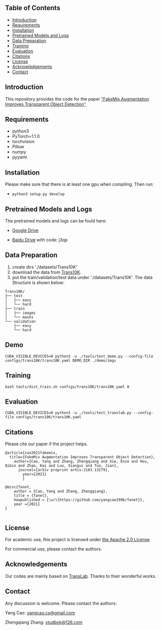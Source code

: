 ## Table of Contents
- [Introduction](#Introduction)
- [Requirements](#Requirements)
- [Installation](#Installation)
- [Pretrained Models and Logs](#Pretrained-Models-and-Logs)
- [Data Preparation](#Data-Preparation)
- [Training](#Training)
- [Evaluation](#Evaluation)
- [Citations](#Citations)
- [License](#License)
- [Acknowledgements](#Acknowledgements)
- [Contact](#Contact)

## Introduction
This repository provides the code for the paper ["FakeMix Augmentation Improves Transparent Object Detection"](https://arxiv.org/pdf/2103.13279.pdf).

## Requirements
- python3
- PyTorch=1.1.0
- torchvision
- Pillow
- numpy
- pyyaml

## Installation

Please make sure that there is at least one gpu when compiling. Then run:

- `python3 setup.py develop`

## Pretrained Models and Logs
The pretrained models and logs can be fould here:

- [Google Drive](https://drive.google.com/drive/folders/1XNdDKfC9oBEeoOOWL4xe7xFS-CLlFrNH?usp=sharing)

- [Baidu Drive](https://pan.baidu.com/s/1A-5ZWc8RiihYXuCFEdTHfQ) with code: j3qp

## Data Preparation
1. create dirs './datasets/Trans10K'
2. download the data from [Trans10K](https://xieenze.github.io/projects/TransLAB/TransLAB.html).
3. put the train/validation/test data under './datasets/Trans10K'.
The data Structure is shown below:

```
Trans10K/
├── test
│   ├── easy
│   └── hard
├── train
│   ├── images
│   └── masks
└── validation
    ├── easy
    └── hard
```

## Demo
```
CUDA_VISIBLE_DEVICES=0 python3 -u ./tools/test_demo.py --config-file configs/trans10K/trans10K.yaml DEMO_DIR ./demo/imgs
```

## Training
```
bash tools/dist_train.sh configs/trans10K/trans10K.yaml 8
```

## Evaluation
```
CUDA_VISIBLE_DEVICES=0 python3 -u ./tools/test_translab.py --config-file configs/trans10K/trans10K.yaml 
```

## Citations
Please cite our paper if the project helps.
```
@article{cao2021fakemix,
  title={FakeMix Augmentation Improves Transparent Object Detection},
    author={Cao, Yang and Zhang, Zhengqiang and Xie, Enze and Hou, Qibin and Zhao, Kai and Luo, Xiangui and Tuo, Jian},
      journal={arXiv preprint arXiv:2103.13279},
        year={2021}
        }

@misc{fanet,
    author = {Cao, Yang and Zhang, Zhengqiang},
    title = {fanet},
    howpublished = {\url{https://github.com/yangcao1996/fanet}},
    year ={2021}
}
        
```
## License
For academic use, this project is licensed under [the Apache 2.0 License](https://github.com/yangcao1996/fanet/blob/main/LICENSE)

For commercial use, please contact the authors.

## Acknowledgements
Our codes are mainly based on [TransLab](https://github.com/xieenze/Segment_Transparent_Objects). Thanks to their wonderful works.

## Contact
Any discussion is welcome. Please contact the authors:

Yang Cao:         yangcao.cs@gmail.com

Zhengqiang Zhang: xtudbxk@126.com
